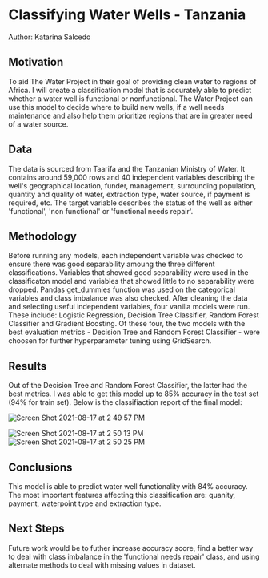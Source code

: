 # Classifying Water Wells - Tanzania 
Author: Katarina Salcedo

## Motivation
To aid The Water Project in their goal of providing clean water to regions of Africa. I will create a classification model that is accurately able to predict whether a water well is functional or nonfunctional. The Water Project can use this model to decide where to build new wells, if a well needs maintenance and also help them prioritize regions that are in greater need of a water source. 

## Data
The data is sourced from Taarifa and the Tanzanian Ministry of Water. It contains around 59,000 rows and 40 independent variables describing the well's geographical location, funder, management, surrounding population, quantity and quality of water, extraction type, water source, if payment is required, etc. The target variable describes the status of the well as either 'functional', 'non functional' or 'functional needs repair'. 

## Methodology
Before running any models, each independent variable was checked to ensure there was good separability amoung the three different classifications. Variables that showed good separability were used in the classificaton model and variables that showed little to no separability were dropped. Pandas get_dummies function was used on the categorical variables and class imbalance was also checked. After cleaning the data and selecting useful independent variables, four vanilla models were run. These include: Logistic Regression, Decision Tree Classifier, Random Forest Classifier and Gradient Boosting. Of these four, the two models with the best evaluation metrics - Decision Tree and Random Forest Classifier - were choosen for further hyperparameter tuning using GridSearch. 

## Results 
Out of the Decision Tree and Random Forest Classifier, the latter had the best metrics. I was able to get this model up to 85% accuracy in the test set (94% for train set). Below is the classifiaction report of the final model: 

![Screen Shot 2021-08-17 at 2 49 57 PM](https://user-images.githubusercontent.com/81720110/129805372-ad3c9fcc-dac2-4ed7-9eb0-47affc0bda27.png)

![Screen Shot 2021-08-17 at 2 50 13 PM](https://user-images.githubusercontent.com/81720110/129805399-f94fe565-b618-4d63-9080-8696e80961aa.png)
![Screen Shot 2021-08-17 at 2 50 25 PM](https://user-images.githubusercontent.com/81720110/129805408-b6f3900e-4eb8-4352-a701-83d6fd9eca20.png)

## Conclusions
This model is able to predict water well functionality with 84% accuracy. The most important features affecting this classification are: quanity, payment, waterpoint type and extraction type.

## Next Steps
Future work would be to futher increase accuracy score, find a better way to deal with class imbalance in the 'functional needs repair' class, and using alternate methods to deal with missing values in dataset.  
